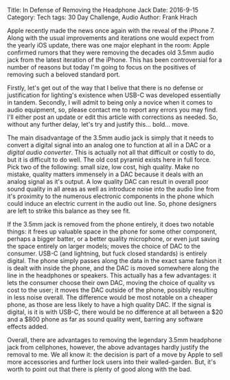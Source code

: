 Title: In Defense of Removing the Headphone Jack
Date: 2016-9-15
Category: Tech
tags: 30 Day Challenge, Audio
Author: Frank Hrach

Apple recently made the news once again with the reveal of the iPhone 7. Along with the usual improvements and iterations one would expect from the yearly iOS update, there was one major elephant in the room: Apple confirmed rumors that they were removing the decades old 3.5mm audio jack from the latest iteration of the iPhone. This has been controversial for a number of reasons but today I'm going to focus on the positives of removing such a beloved standard port.

Firstly, let's get out of the way that I belive that there is no defense or justification for lighting's existence when USB-C was developed essentially in tandem. Secondly, I will admit to being only a novice when it comes to audio equipment, so, please contact me to report any errors you may find. I'll either post an update or edit this article with corrections as needed. So, without any further delay, let's try and justify this... bold... move.

The main disadvantage of the 3.5mm audio jack is simply that it needs to convert a digital signal into an analog one to function at all in a DAC or a *digital audio converter*. This is actually not all that difficult or costly to do, but it is difficult to do well. The old cost pyramid exists here in full force. Pick two of the following: small size, low cost, high quality. Make no mistake, quality matters immensely in a DAC because it deals with an analog signal as it's output. A low quality DAC can result in overall poor sound quality in all areas as well as introduce noise into the audio line from it's proximity to the numerous electronic components in the phone which could induce an electric current in the audio out line. So, phone designers are left to strike this balance as they see fit.

If the 3.5mm jack is removed from the phone entirely, it does two notable things: it frees up valuable space in the phone for some other component, perhaps a bigger batter, or a better quality microphone, or even just saving the space entirely on larger models; moves the choice of DAC to the consumer. USB-C (and lightning, but fuck closed standards) is entirely digital. The phone simply passes along the data in the exact same fashion it is dealt with inside the phone, and the DAC is moved somewhere along the line in the headphones or speakers. This actually has a few advantages: it lets the consumer choose their own DAC, moving the choice of quality vs cost to the user; it moves the DAC outside of the phone, possibly resulting in less noise overall. The difference would be most notable on a cheaper phone, as those are less likely to have a high quality DAC. If the signal is digital, is it is with USB-C, there would be no difference at all between a $20 and a $800 phone as far as sound quality went, barring any software effects added.

Overall, there are advantages to removing the legendary 3.5mm headphone jack from cellphones, however, the above advantages hardly justify the removal to me. We all know it: the decision is part of a move by Apple to sell more accessories and further lock users into their walled-garden. But, it's worth to point out that there is plenty of good along with the bad.